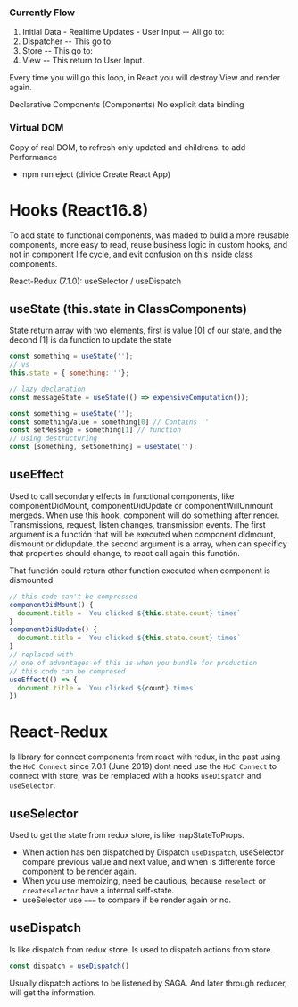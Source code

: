### Currently Flow
1. Initial Data - Realtime Updates - User Input
-- All go to:
2. Dispatcher
-- This go to:
3. Store
-- This go to:
4. View
-- This return to User Input.

Every time you will go this loop, in React you will destroy View and render again.

Declarative Components (Components)
No explicit data binding

### Virtual DOM

Copy of real DOM, to refresh only updated and childrens. to add Performance

- npm run eject (divide Create React App)


# Hooks (React16.8)
To add state to functional components, was maded to build a more reusable components, more easy to read, reuse business logic in custom hooks, and not in component life cycle, and evit confusion on this inside class components.

React-Redux (7.1.0): useSelector / useDispatch

## useState (this.state in ClassComponents)

State return array with two elements, first is value [0] of our state, and the decond [1] is da function to update the state

```javascript
const something = useState('');
// vs
this.state = { something: ''};

// lazy declaration
const messageState = useState(() => expensiveComputation());
```

```javascript
const something = useState('');
const somethingValue = something[0] // Contains ''
const setMessage = something[1] // function
// using destructuring
const [something, setSomething] = useState('');
```

## useEffect

Used to call secondary effects in functional components, like componentDidMount, componentDidUpdate or componentWillUnmount mergeds. When use this hook, component will do something after render.
Transmissions, request, listen changes, transmission events.
The first argument is a functión that will be executed when component didmount, dismount or didupdate.
the second argument is a array, when can specificy that properties should change, to react call again this functión.

That functión could return other function executed when component is dismounted
```javascript
// this code can't be compressed
componentDidMount() {
  document.title = `You clicked ${this.state.count} times`
}
componentDidUpdate() {
  document.title = `You clicked ${this.state.count} times`
}
// replaced with
// one of adventages of this is when you bundle for production
// this code can be compresed
useEffect(() => {
  document.title = `You clicked ${count} times`
})
```

# React-Redux
Is library for connect components from react with redux, in the past using the `HoC Connect` since 7.0.1 (June 2019) dont need use the `HoC Connect` to connect with store, was be remplaced with a hooks `useDispatch` and `useSelector`.


## useSelector
Used to get the state from redux store, is like mapStateToProps.
- When action has ben dispatched by Dispatch `useDispatch`, useSelector compare previous value and next value, and when is differente force component to be render again.
- When you use memoizing, need be cautious, because `reselect` or `createselector` have a internal self-state.
- useSelector use `===` to compare if be render again or no.

## useDispatch
Is like dispatch from redux store. Is used to dispatch actions from store. 
```javascript
const dispatch = useDispatch()
```

Usually dispatch actions to be listened by SAGA.
And later through reducer, will get the information.